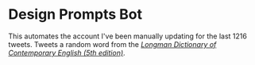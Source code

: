 Design Prompts Bot
=========================

This automates the account I've been manually updating for the last 1216 tweets. Tweets a random word from the [*Longman Dictionary of Contemporary English (5th edition)*](http://developer.pearson.com/apis/dictionaries#/).
